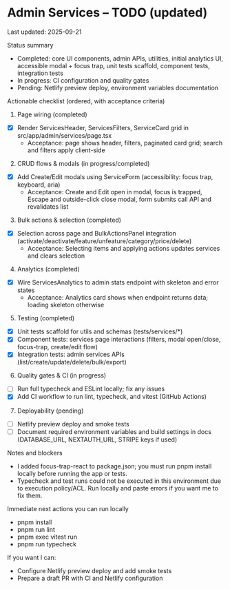 # Admin Services – TODO (updated)

Last updated: 2025-09-21

Status summary
- Completed: core UI components, admin APIs, utilities, initial analytics UI, accessible modal + focus trap, unit tests scaffold, component tests, integration tests
- In progress: CI configuration and quality gates
- Pending: Netlify preview deploy, environment variables documentation

Actionable checklist (ordered, with acceptance criteria)

1) Page wiring (completed)
- [x] Render ServicesHeader, ServicesFilters, ServiceCard grid in src/app/admin/services/page.tsx
  - Acceptance: page shows header, filters, paginated card grid; search and filters apply client-side

2) CRUD flows & modals (in progress/completed)
- [x] Add Create/Edit modals using ServiceForm (accessibility: focus trap, keyboard, aria)
  - Acceptance: Create and Edit open in modal, focus is trapped, Escape and outside-click close modal, form submits call API and revalidates list

3) Bulk actions & selection (completed)
- [x] Selection across page and BulkActionsPanel integration (activate/deactivate/feature/unfeature/category/price/delete)
  - Acceptance: Selecting items and applying actions updates services and clears selection

4) Analytics (completed)
- [x] Wire ServicesAnalytics to admin stats endpoint with skeleton and error states
  - Acceptance: Analytics card shows when endpoint returns data; loading skeleton otherwise

5) Testing (completed)
- [x] Unit tests scaffold for utils and schemas (tests/services/*)
- [x] Component tests: services page interactions (filters, modal open/close, focus-trap, create/edit flow)
- [x] Integration tests: admin services APIs (list/create/update/delete/bulk/export)

6) Quality gates & CI (in progress)
- [ ] Run full typecheck and ESLint locally; fix any issues
- [x] Add CI workflow to run lint, typecheck, and vitest (GitHub Actions)

7) Deployability (pending)
- [ ] Netlify preview deploy and smoke tests
- [ ] Document required environment variables and build settings in docs (DATABASE_URL, NEXTAUTH_URL, STRIPE keys if used)

Notes and blockers
- I added focus-trap-react to package.json; you must run pnpm install locally before running the app or tests.
- Typecheck and test runs could not be executed in this environment due to execution policy/ACL. Run locally and paste errors if you want me to fix them.

Immediate next actions you can run locally
- pnpm install
- pnpm run lint
- pnpm exec vitest run
- pnpm run typecheck

If you want I can:
- Configure Netlify preview deploy and add smoke tests
- Prepare a draft PR with CI and Netlify configuration
